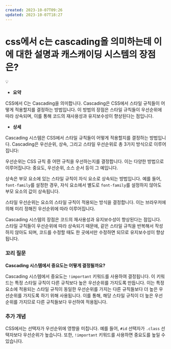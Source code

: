 ```yaml
---
created: 2023-10-07T09:26
updated: 2023-10-07T18:27
---
```

# css에서 c는 cascading을 의미하는데 이에 대한 설명과 캐스캐이딩 시스템의 장점은?

<aside>
💡

</aside>

- **요약**

CSS에서 C는 Cascading을 의미합니다. Cascading은 CSS에서 스타일 규칙들이 어떻게 적용할지를 결정하는 방법입니다. 이 방법의 장점은 스타일 규칙들이 우선순위에 따라 상속되며, 이를 통해 코드의 재사용성과 유지보수성이 향상된다는 점입니다.

- **상세**

Cascading 시스템은 CSS에서 스타일 규칙들이 어떻게 적용할지를 결정하는 방법입니다. Cascading은 우선순위, 상속, 그리고 스타일 우선순위로 총 3가지 방식으로 이루어집니다: 

우선순위는 CSS 규칙 중 어떤 규칙을 우선하는지를 결정합니다. 이는 다양한 방법으로 이루어집니다: 중요도, 우선순위, 소스 순서 등이 그 예입니다.

상속은 부모 요소에 있는 스타일 규칙이 자식 요소로 상속되는 방법입니다. 예를 들어, `font-family`를 설정한 경우, 자식 요소에서 별도로 `font-family`를 설정하지 않아도 부모 요소의 값이 상속됩니다.

스타일 우선순위는 요소의 스타일 규칙이 적용되는 방식을 결정합니다. 이는 브라우저에 의해 미리 정해진 우선순위에 따라 이루어집니다.

Cascading 시스템의 장점은 코드의 재사용성과 유지보수성이 향상된다는 점입니다. 스타일 규칙들이 우선순위에 따라 상속되기 때문에, 같은 스타일 규칙을 반복해서 작성하지 않아도 되며, 코드를 수정할 때도 한 곳에서만 수정하면 되므로 유지보수성이 향상됩니다.

### 꼬리 질문

**Cascading 시스템에서 중요도는 어떻게 결정될까요?**

Cascading 시스템에서 중요도는 `!important` 키워드를 사용하여 결정됩니다. 이 키워드는 특정 스타일 규칙이 다른 규칙보다 높은 우선순위를 가지도록 만듭니다. 이는 특정 요소에 적용되는 스타일 규칙이 동일한 우선순위를 가지는 다른 규칙들보다 더 높은 우선순위를 가지도록 하기 위해 사용됩니다. 이를 통해, 해당 스타일 규칙이 더 높은 우선순위를 가지므로 다른 규칙들보다 우선하여 적용됩니다.

### 추가 개념

CSS에서는 선택자가 우선순위에 영향을 미칩니다. 예를 들어, `#id` 선택자가 `.class` 선택자보다 우선순위가 높습니다. 또한, `!important` 키워드를 사용하면 중요도를 높일 수 있습니다.